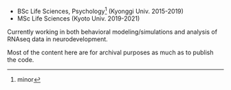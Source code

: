 - BSc Life Sciences, Psychology[^1] (Kyonggi Univ. 2015-2019)
- MSc Life Sciences (Kyoto Univ. 2019-2021)

Currently working in both behavioral modeling/simulations and analysis of RNAseq data in neurodevelopment.

Most of the content here are for archival purposes as much as to publish the code.

[^1]: minor

<!---
SeongchunYang/SeongchunYang is a ✨ special ✨ repository because its `README.md` (this file) appears on your GitHub profile.
You can click the Preview link to take a look at your changes.
--->

